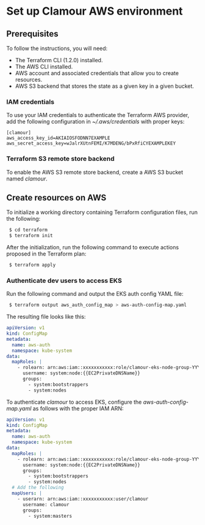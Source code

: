 # Set up Clamour AWS environment

## Prerequisites

To follow the instructions, you will need:

 - The Terraform CLI (1.2.0) installed.
 - The AWS CLI installed.
 - AWS account and associated credentials that allow you to create resources.
 - AWS S3 backend that stores the state as a given key in a given bucket.

### IAM credentials
 
To use your IAM credentials to authenticate the Terraform AWS provider, add the following configuration in *~/.aws/credentials* with proper keys:

```text
[clamour]
aws_access_key_id=AKIAIOSFODNN7EXAMPLE
aws_secret_access_key=wJalrXUtnFEMI/K7MDENG/bPxRfiCYEXAMPLEKEY
```

### Terraform S3 remote store backend

To enable the AWS S3 remote store backend, create a AWS S3 bucket named *clamour*.

## Create resources on AWS

To initialize a working directory containing Terraform configuration files, run the following:

```bash
 $ cd terraform
 $ terraform init
```

After the initialization, run the following command to execute actions proposed in the Terraform plan:

```bash
 $ terraform apply
```

### Authenticate dev users to access EKS

Run the following command and output the EKS auth config YAML file:

```bash
 $ terraform output aws_auth_config_map > aws-auth-config-map.yaml
```

The resulting file looks like this:

```yaml
apiVersion: v1
kind: ConfigMap
metadata:
  name: aws-auth
  namespace: kube-system
data:
  mapRoles: |
    - rolearn: arn:aws:iam::xxxxxxxxxxx:role/clamour-eks-node-group-YYYYMMDDhhmmssxxxxxxxxxxxx
      username: system:node:{{EC2PrivateDNSName}}
      groups:
        - system:bootstrappers
        - system:nodes
```

To authenticate *clamour* to access EKS, configure the *aws-auth-config-map.yaml* as follows with the proper IAM ARN:

```yaml
apiVersion: v1
kind: ConfigMap
metadata:
  name: aws-auth
  namespace: kube-system
data:
  mapRoles: |
    - rolearn: arn:aws:iam::xxxxxxxxxxx:role/clamour-eks-node-group-YYYYMMDDhhmmssxxxxxxxxxxxx
      username: system:node:{{EC2PrivateDNSName}}
      groups:
        - system:bootstrappers
        - system:nodes
  # Add the following
  mapUsers: |
    - userarn: arn:aws:iam::xxxxxxxxxxx:user/clamour
      username: clamour
      groups:
        - system:masters
```
